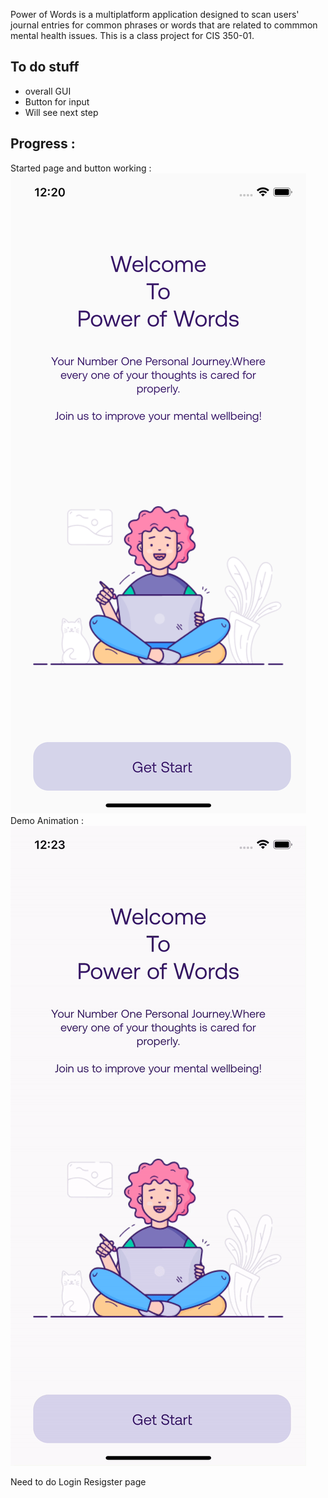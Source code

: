 Power of Words is a multiplatform application designed to scan users' journal entries for common phrases or words that are related to commmon mental health issues. This is a class project for CIS 350-01.
<h2> To do stuff </h2>
<ul>
<li>overall GUI</li>
<li>Button for input</li>
<li>Will see next step</li></ul>

<h2>Progress : </h2>
<p>Started page and button working : </br>
  <img src="pic/getstart.png"></br>
  Demo Animation :</br>
  <img src="pic/demo.gif"></br>
</p>
<p>Need to do Login Resigster page </p>